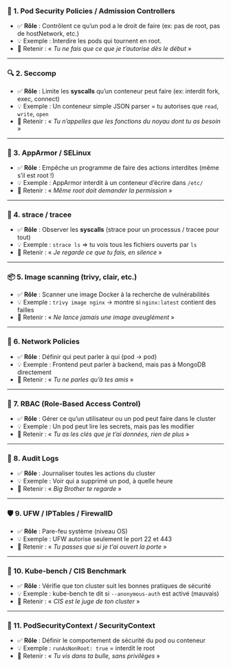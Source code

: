 ### 🔐 1. **Pod Security Policies / Admission Controllers**

* ✅ **Rôle** : Contrôlent ce qu’un pod a le droit de faire (ex: pas de root, pas de hostNetwork, etc.)
* 💡 Exemple :
  Interdire les pods qui tournent en root.
* 🌟 Retenir : « *Tu ne fais que ce que je t’autorise dès le début* »

---

### 🔍 2. **Seccomp**

* ✅ **Rôle** : Limite les **syscalls** qu’un conteneur peut faire (ex: interdit fork, exec, connect)
* 💡 Exemple :
  Un conteneur simple JSON parser = tu autorises que `read`, `write`, `open`
* 🌟 Retenir : « *Tu n’appelles que les fonctions du noyau dont tu as besoin* »

---

### 🧱 3. **AppArmor / SELinux**

* ✅ **Rôle** : Empêche un programme de faire des actions interdites (même s’il est root !)
* 💡 Exemple :
  AppArmor interdit à un conteneur d’écrire dans `/etc/`
* 🌟 Retenir : « *Même root doit demander la permission* »

---

### 🔬 4. **strace / tracee**

* ✅ **Rôle** : Observer les **syscalls** (strace pour un processus / tracee pour tout)
* 💡 Exemple :
  `strace ls` => tu vois tous les fichiers ouverts par `ls`
* 🌟 Retenir : « *Je regarde ce que tu fais, en silence* »

---

### 📦 5. **Image scanning (trivy, clair, etc.)**

* ✅ **Rôle** : Scanner une image Docker à la recherche de vulnérabilités
* 💡 Exemple :
  `trivy image nginx` → montre si `nginx:latest` contient des failles
* 🌟 Retenir : « *Ne lance jamais une image aveuglément* »

---

### 🧪 6. **Network Policies**

* ✅ **Rôle** : Définir qui peut parler à qui (pod → pod)
* 💡 Exemple :
  Frontend peut parler à backend, mais pas à MongoDB directement
* 🌟 Retenir : « *Tu ne parles qu’à tes amis* »

---

### 🚫 7. **RBAC (Role-Based Access Control)**

* ✅ **Rôle** : Gérer ce qu’un utilisateur ou un pod peut faire dans le cluster
* 💡 Exemple :
  Un pod peut lire les secrets, mais pas les modifier
* 🌟 Retenir : « *Tu as les clés que je t’ai données, rien de plus* »

---

### 🧯 8. **Audit Logs**

* ✅ **Rôle** : Journaliser toutes les actions du cluster
* 💡 Exemple :
  Voir qui a supprimé un pod, à quelle heure
* 🌟 Retenir : « *Big Brother te regarde* »

---

### 🛡️ 9. **UFW / IPTables / FirewallD**

* ✅ **Rôle** : Pare-feu système (niveau OS)
* 💡 Exemple :
  UFW autorise seulement le port 22 et 443
* 🌟 Retenir : « *Tu passes que si je t’ai ouvert la porte* »

---

### 🧰 10. **Kube-bench / CIS Benchmark**

* ✅ **Rôle** : Vérifie que ton cluster suit les bonnes pratiques de sécurité
* 💡 Exemple :
  kube-bench te dit si `--anonymous-auth` est activé (mauvais)
* 🌟 Retenir : « *CIS est le juge de ton cluster* »

---

### 🧼 11. **PodSecurityContext / SecurityContext**

* ✅ **Rôle** : Définir le comportement de sécurité du pod ou conteneur
* 💡 Exemple :
  `runAsNonRoot: true` = interdit le root
* 🌟 Retenir : « *Tu vis dans ta bulle, sans privilèges* »
